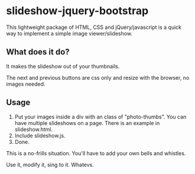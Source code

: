 <h1>slideshow-jquery-bootstrap</h1>

<p>This lightweight package of HTML, CSS and jQuery/javascript is a quick way to implement a simple image viewer/slideshow.</p>

<h2>What does it do?</h2>
<p>It makes the slideshow out of your thumbnails.</p>
<p>The next and previous buttons are css only and resize with the browser, no images needed.</p>

<h2>Usage</h2>
<ol>
	<li>Put your images inside a div with an class of "photo-thumbs". You can have multiple slideshows on a page. There is an example in slideshow.html.</li>
	<li>Include slideshow.js.</li>
	<li>Done.</li>
</ol>

<p>This is a no-frills situation. You'll have to add your own bells and whistles.</p>

<p>Use it, modify it, sing to it. Whatevs.</p>